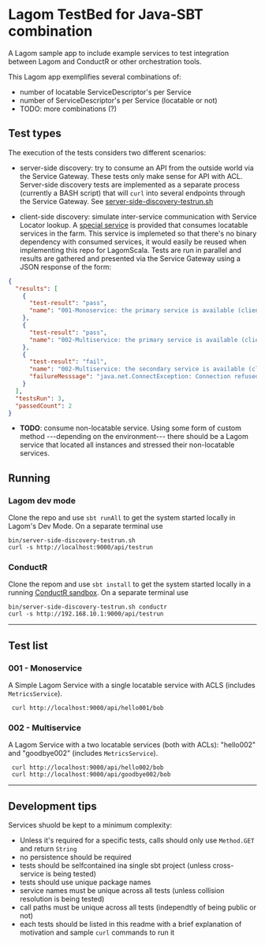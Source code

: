 # Lagom TestBed for Java-SBT combination

A Lagom sample app to include example services to test integration between Lagom and ConductR or other orchestration tools.

This Lagom app exemplifies several combinations of:

 * number of locatable ServiceDescriptor's per Service
 * number of ServiceDescriptor's per Service (locatable or not)
 * TODO: more combinations (?)

## Test types

The execution of the tests considers two different scenarios:

 * server-side discovery: try to consume an API from the outside world via the Service Gateway. These tests only make sense for API with ACL. Server-side discovery tests are implemented as a separate process (currently a BASH script) that will `curl` into several endpoints through the Service Gateway. See [server-side-discovery-testrun.sh](bin/server-side-discovery-testrun.sh)

 * client-side discovery: simulate inter-service communication with Service Locator lookup. A [special service](client-side-discovery-testrun) is provided that consumes locatable services in the farm. This service is implemeted so that there's no binary dependency with consumed services, it would easily be reused when implementing this repo for LagomScala. Tests are run in parallel and results are gathered and presented via the Service Gateway using a JSON response of the form:

```json
{
  "results": [
    {
      "test-result": "pass",
      "name": "001-Monoservice: the primary service is available (client-side discovery)"
    },
    {
      "test-result": "pass",
      "name": "002-Multiservice: the primary service is available (client-side discovery)"
    },
    {
      "test-result": "fail",
      "name": "002-Multiservice: the secondary service is available (client-side discovery)",
      "failureMesssage": "java.net.ConnectException: Connection refused: /192.168.10.3:10166"
    }
  ],
  "testsRun": 3,
  "passedCount": 2
}
```

 * **TODO**: consume non-locatable service. Using some form of custom method ---depending on the environment--- there should be a Lagom service that located all instances and stressed their non-locatable services.

## Running

### Lagom dev mode

Clone the repo and use `sbt runAll` to get the system started locally in Lagom's Dev Mode. On a separate terminal use

    bin/server-side-discovery-testrun.sh
    curl -s http://localhost:9000/api/testrun


### ConductR

Clone the repom and use `sbt install` to get the system started locally in a running [ConductR sandbox](http://www.lagomframework.com/documentation/1.3.x/java/ConductRSbt.html#Run-it-all). On a separate terminal use

    bin/server-side-discovery-testrun.sh conductr
    curl -s http://192.168.10.1:9000/api/testrun


 - - - - - - - - 

## Test list

### 001 - Monoservice

A Simple Lagom Service with a single locatable service with ACLS (includes `MetricsService`).

     curl http://localhost:9000/api/hello001/bob


### 002 - Multiservice

A Lagom Service with a two locatable services (both with ACLs): "hello002" and "goodbye002" (includes `MetricsService`).

     curl http://localhost:9000/api/hello002/bob
     curl http://localhost:9000/api/goodbye002/bob


 - - - - - - - - 


## Development tips

Services shuold be kept to a minimum complexity:

 * Unless it's required for a specific tests, calls should only use `Method.GET` and return `String`
 * no persistence should be required
 * tests should be selfcontained ina single sbt project (unless cross-service is being tested)
 * tests should use unique package names
 * service names must be unique across all tests (unless collision resolution is being tested)
 * call paths must be unique across all tests (independtly of being public or not)
 * each tests should be listed in this readme with a brief explanation of motivation and sample `curl` commands to run it
